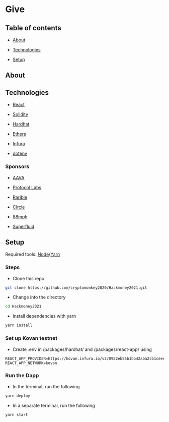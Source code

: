 # Give

## Table of contents

* [About](#about)

* [Technologies](#technologies)

* [Setup](#setup)
## About

## Technologies

* [React](https://reactjs.org/)

* [Solidity](https://docs.soliditylang.org/en/latest/)

* [Hardhat](https://hardhat.org/)

* [Ethers](https://docs.ethers.io/v5/)

* [Infura](https://infura.io/)

* [dotenv](https://www.npmjs.com/package/dotenv)

### Sponsors

* [AAVA](https://docs.aave.com/developers/)

* [Protocol Labs](https://ipfs.io/)

* [Rarible](https://rarible.org/)

* [Circle](https://developers.circle.com/docs)

* [88mph](https://88mph.app/docs/)

* [Superfluid](https://docs.superfluid.finance/superfluid/)

## Setup

Required tools: [Node](https://nodejs.org/en/)/[Yarn](https://yarnpkg.com/)

### Steps

* Clone this repo

```bash
git clone https://github.com/cryptomonkey2020/Hackmoney2021.git
```

* Change into the directory

```bash
cd Hackmoney2021
```

* Install dependencies with yarn

```bash
yarn install
```

### Set up Kovan testnet

* Create .env in /packages/hardhat/ and /packages/react-app/ using

```
REACT_APP_PROVIDER=https://kovan.infura.io/v3/0982eb85b1bb42aba2cb1ceeef545e1b
REACT_APP_NETWORK=kovan
```

### Run the Dapp

* In the terminal, run the following


```bash
yarn deploy
```

* In a separate terminal, run the following

```bash
yarn start
```

